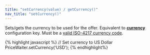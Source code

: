 ```yaml
---
title: "setCurrency(value) / getCurrency()"
nav_title: "setCurrency()"
---
```


Sets/gets the currency to be used for the offer. Equivalent to [__currency__](/widget/documentation.html#_widget/currency.md) configuration key. Must be a [valid ISO-4217 currency code](http://www.iso.org/iso/home/standards/currency_codes.htm).

{% highlight javascript %}
// Set currency to US Dollar
PriceWaiter.setCurrency('USD');
{% endhighlight%}